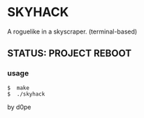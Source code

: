 # SKYHACK
A roguelike in a skyscraper. (terminal-based)
## STATUS: PROJECT REBOOT
### usage
```
$  make
$  ./skyhack
```

by d0pe
